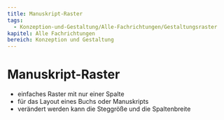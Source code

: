 ```yaml
---
title: Manuskript-Raster
tags:
  - Konzeption-und-Gestaltung/Alle-Fachrichtungen/Gestaltungsraster
kapitel: Alle Fachrichtungen
bereich: Konzeption und Gestaltung
---
```

# Manuskript-Raster

- einfaches Raster mit nur einer Spalte
- für das Layout eines Buchs oder Manuskripts
- verändert werden kann die Steggröße und die Spaltenbreite